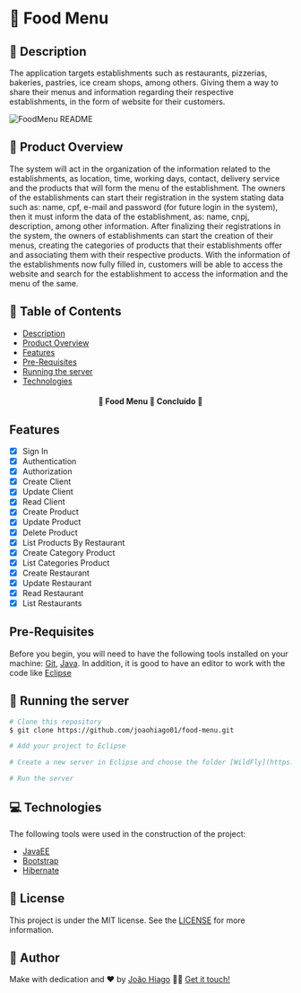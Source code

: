 # :spaghetti: Food Menu

## :pizza: Description

The application targets establishments such as restaurants, pizzerias, bakeries, pastries, ice cream shops, among others. Giving them a way to share their menus and information regarding their respective establishments, in the form of website for their customers.

![FoodMenu README](https://user-images.githubusercontent.com/47699280/82818787-a41dcc80-9e75-11ea-91a8-6777fae6f0a7.png)

## :bento: Product Overview

The system will act in the organization of the information related to the establishments, as location, time, working days, contact, delivery service and the products that will form the menu of the establishment.
The owners of the establishments can start their registration in the system stating data such as: name, cpf, e-mail and password (for future login in the system), then it must inform the data of the establishment, as: name, cnpj, description, among other information.
After finalizing their registrations in the system, the owners of establishments can start the creation of their menus, creating the categories of products that their establishments offer and associating them with their respective products.
With the information of the establishments now fully filled in, customers will be able to access the website and search for the establishment to access the information and the menu of the same.

## :pushpin: Table of Contents

<!--ts-->
   * [Description](#Description)
   * [Product Overview](#ProductOverview)
   * [Features](#Features)
   * [Pre-Requisites](#Pre-Requisites)
   * [Running the server](#Runningtheserver)
   * [Technologies](#Technologies)
<!--te-->

<h4 align="center"> 
	🚧  Food Menu 🚧 Concluído 🏁
</h4>

## Features

- [x] Sign In
- [x] Authentication
- [x] Authorization
- [x] Create Client
- [x] Update Client
- [x] Read Client
- [x] Create Product
- [x] Update Product
- [x] Delete Product
- [x] List Products By Restaurant
- [x] Create Category Product
- [x] List Categories Product
- [x] Create Restaurant
- [x] Update Restaurant
- [x] Read Restaurant
- [x] List Restaurants

## Pre-Requisites

Before you begin, you will need to have the following tools installed on your machine:
[Git](https://git-scm.com), [Java](https://www.oracle.com/java/technologies/javase-downloads.html).
In addition, it is good to have an editor to work with the code like [Eclipse](https://www.eclipse.org/downloads/packages/release/2020-06/r/eclipse-ide-enterprise-java-developers)

## 🎲 Running the server

```bash
# Clone this repository
$ git clone https://github.com/joaohiago01/food-menu.git

# Add your project to Eclipse

# Create a new server in Eclipse and choose the folder [WildFly](https://github.com/joaohiago01/food-menu/tree/master/wildfly-19.0.0.Final) that is in the project as the server folder

# Run the server
```

## :computer: Technologies

The following tools were used in the construction of the project:

- [JavaEE](https://www.oracle.com/java/technologies/java-ee-glance.html)
- [Bootstrap](https://getbootstrap.com/)
- [Hibernate](https://hibernate.org/)

## :closed_book: License

This project is under the MIT license. See the [LICENSE](https://github.com/joaohiago01/food-menu/blob/master/LICENSE) for more information.

## :rocket: Author

Make with dedication and ❤️ by [João Hiago](https://github.com/joaohiago01) 👋🏽 [Get it touch!](https://www.linkedin.com/in/joaohiago/)
